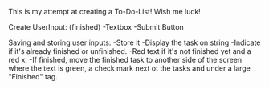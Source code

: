 This is my attempt at creating a To-Do-List! 
Wish me luck!

Create UserInput: (finished)
-Textbox
-Submit Button

Saving and storing user inputs:
-Store it
-Display the task on string
-Indicate if it's already finished or unfinished.
    -Red text if it's not finished yet and a red x.
    -If finished, move the finished task to another side of the screen
        where the text is green, a check mark next ot the tasks and under a large "Finished" tag.
        

